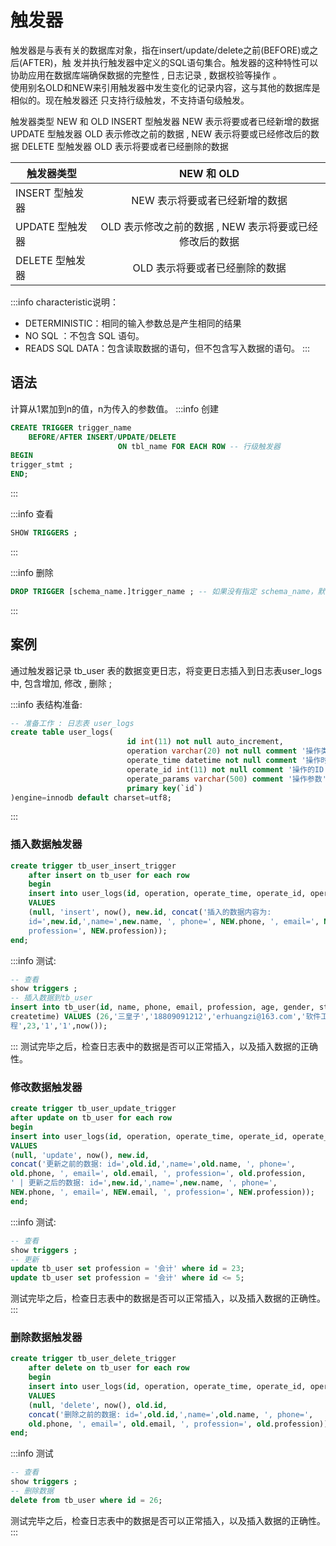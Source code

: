 # 触发器
触发器是与表有关的数据库对象，指在insert/update/delete之前(BEFORE)或之后(AFTER)，触
发并执行触发器中定义的SQL语句集合。触发器的这种特性可以协助应用在数据库端确保数据的完整性
, 日志记录 , 数据校验等操作 。                                               
使用别名OLD和NEW来引用触发器中发生变化的记录内容，这与其他的数据库是相似的。现在触发器还
只支持行级触发，不支持语句级触发。


触发器类型 NEW 和 OLD
INSERT 型触发器 NEW 表示将要或者已经新增的数据
UPDATE 型触发器 OLD 表示修改之前的数据 , NEW 表示将要或已经修改后的数据
DELETE 型触发器 OLD 表示将要或者已经删除的数据

| 触发器类型        |       NEW 和 OLD        |
| ------------- |:----------------------:|
| INSERT 型触发器     |   NEW 表示将要或者已经新增的数据    | 
| UPDATE 型触发器     | OLD 表示修改之前的数据 , NEW 表示将要或已经修改后的数据 | 
| DELETE 型触发器 |  OLD 表示将要或者已经删除的数据   | 


:::info characteristic说明：
- DETERMINISTIC：相同的输入参数总是产生相同的结果
- NO SQL ：不包含 SQL 语句。
- READS SQL DATA：包含读取数据的语句，但不包含写入数据的语句。
:::


## 语法
计算从1累加到n的值，n为传入的参数值。
:::info 创建
```SQL
CREATE TRIGGER trigger_name
    BEFORE/AFTER INSERT/UPDATE/DELETE
                        ON tbl_name FOR EACH ROW -- 行级触发器
BEGIN
trigger_stmt ;
END;
```
:::

:::info 查看
```SQL
SHOW TRIGGERS ;
```
:::

:::info 删除
```SQL
DROP TRIGGER [schema_name.]trigger_name ; -- 如果没有指定 schema_name，默认为当前数据库 。
```
:::

## 案例
通过触发器记录 tb_user 表的数据变更日志，将变更日志插入到日志表user_logs中, 包含增加,
修改 , 删除 ;

:::info 表结构准备:
```SQL
-- 准备工作 : 日志表 user_logs
create table user_logs(
                          id int(11) not null auto_increment,
                          operation varchar(20) not null comment '操作类型, insert/update/delete',
                          operate_time datetime not null comment '操作时间',
                          operate_id int(11) not null comment '操作的ID',
                          operate_params varchar(500) comment '操作参数',
                          primary key(`id`)
)engine=innodb default charset=utf8;
```
:::

### 插入数据触发器
```SQL
create trigger tb_user_insert_trigger
    after insert on tb_user for each row
    begin
    insert into user_logs(id, operation, operate_time, operate_id, operate_params)
    VALUES
    (null, 'insert', now(), new.id, concat('插入的数据内容为:
    id=',new.id,',name=',new.name, ', phone=', NEW.phone, ', email=', NEW.email, ',
    profession=', NEW.profession));
end;

```

:::info 测试:
```SQL
-- 查看
show triggers ;
-- 插入数据到tb_user
insert into tb_user(id, name, phone, email, profession, age, gender, status,
createtime) VALUES (26,'三皇子','18809091212','erhuangzi@163.com','软件工
程',23,'1','1',now());
```
:::
测试完毕之后，检查日志表中的数据是否可以正常插入，以及插入数据的正确性。

### 修改数据触发器

```SQL
create trigger tb_user_update_trigger
after update on tb_user for each row
begin
insert into user_logs(id, operation, operate_time, operate_id, operate_params)
VALUES
(null, 'update', now(), new.id,
concat('更新之前的数据: id=',old.id,',name=',old.name, ', phone=',
old.phone, ', email=', old.email, ', profession=', old.profession,
' | 更新之后的数据: id=',new.id,',name=',new.name, ', phone=',
NEW.phone, ', email=', NEW.email, ', profession=', NEW.profession));
end;
```

:::info 测试:
```SQL
-- 查看
show triggers ;
-- 更新
update tb_user set profession = '会计' where id = 23;
update tb_user set profession = '会计' where id <= 5;
```
测试完毕之后，检查日志表中的数据是否可以正常插入，以及插入数据的正确性。
:::

### 删除数据触发器
```SQL
create trigger tb_user_delete_trigger
    after delete on tb_user for each row
    begin
    insert into user_logs(id, operation, operate_time, operate_id, operate_params)
    VALUES
    (null, 'delete', now(), old.id,
    concat('删除之前的数据: id=',old.id,',name=',old.name, ', phone=',
    old.phone, ', email=', old.email, ', profession=', old.profession));
end;
```
:::info 测试
```SQL
-- 查看
show triggers ;
-- 删除数据
delete from tb_user where id = 26;
```
测试完毕之后，检查日志表中的数据是否可以正常插入，以及插入数据的正确性。
:::